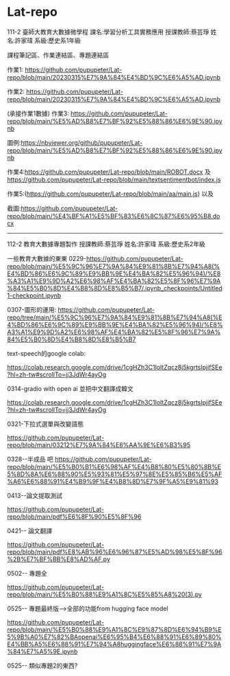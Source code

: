 # Lat-repo
111-2 臺師大教育大數據微學程
課名:學習分析工具實務應用
授課教師:蔡芸琤
姓名:許家瑋
系級:歷史系1年級

課程筆記區、作業連結區、專題連結區

作業1:
https://github.com/pupupeter/Lat-repo/blob/main/20230315%E7%9A%84%E4%BD%9C%E6%A5%AD.ipynb



作業2:
https://github.com/pupupeter/Lat-repo/blob/main/20230315%E7%9A%84%E4%BD%9C%E6%A5%AD.ipynb

(承接作業1數據)
作業3:
https://github.com/pupupeter/Lat-repo/blob/main/%E5%AD%B8%E7%BF%92%E5%88%86%E6%9E%90.ipynb

圖例:https://nbviewer.org/github/pupupeter/Lat-repo/blob/main/%E5%AD%B8%E7%BF%92%E5%88%86%E6%9E%90.ipynb

作業4:https://github.com/pupupeter/Lat-repo/blob/main/ROBOT.docx 及 
https://github.com/pupupeter/Lat-repo/blob/main/textsentimentbot/index.js

作業5:(https://github.com/pupupeter/Lat-repo/blob/main/aa/main.js)   以及

截圖:https://github.com/pupupeter/Lat-repo/blob/main/%E4%BF%A1%E5%BF%83%E6%8C%87%E6%95%B8.docx

----------------------------------------------------------------------------------------------------------------------------------------------------------------------------------------------

112-2 教育大數據專題製作
授課教師:蔡芸琤
姓名:許家瑋
系級:歷史系2年級

一些教育大數據的東東
0229-https://github.com/pupupeter/Lat-repo/blob/main/%E5%9C%96%E7%9A%84%E9%81%8B%E7%94%A8(%E4%BD%86%E6%9C%89%E9%BB%9E%E4%BA%82%E5%96%94)/%E8%A3%A1%E9%9D%A2%E6%98%AF%E4%BA%82%E5%8F%96%E7%9A%84%E5%B0%8D%E4%B8%8D%E8%B5%B7/.ipynb_checkpoints/Untitled1-checkpoint.ipynb

0307-圖形的運用:
https://github.com/pupupeter/Lat-repo/tree/main/%E5%9C%96%E7%9A%84%E9%81%8B%E7%94%A8(%E4%BD%86%E6%9C%89%E9%BB%9E%E4%BA%82%E5%96%94)/%E8%A3%A1%E9%9D%A2%E6%98%AF%E4%BA%82%E5%8F%96%E7%9A%84%E5%B0%8D%E4%B8%8D%E8%B5%B7

text-speech的google colab:

https://colab.research.google.com/drive/1cgHZh3C1IoltZqcz8j5kgrtsIpjifSEe?hl=zh-tw#scrollTo=jj3JdWr4ayOg


0314-gradio with open ai 並把中文翻譯成韓文

https://colab.research.google.com/drive/1cgHZh3C1IoltZqcz8j5kgrtsIpjifSEe?hl=zh-tw#scrollTo=jj3JdWr4ayOg


0321-下拉式選單與改變語態

https://github.com/pupupeter/Lat-repo/blob/main/03212%E7%9A%84%E8%AA%9E%E6%B3%95


0328--半成品 吧
https://github.com/pupupeter/Lat-repo/blob/main/%E5%B0%B1%E6%98%AF%E4%B8%80%E5%80%8B%E5%8D%8A%E6%88%90%E5%93%81%E5%97%8E%E5%85%B6%E5%AF%A6%E6%88%91%E4%B9%9F%E4%B8%8D%E7%9F%A5%E9%81%93

0413--論文提取測試


https://github.com/pupupeter/Lat-repo/blob/main/pdf%E6%8F%90%E5%8F%96


0421-- 論文翻譯


https://github.com/pupupeter/Lat-repo/blob/main/pdf%E8%AB%96%E6%96%87%E5%AD%98%E5%8F%96%2B%E7%BF%BB%E8%AD%AF.py



0502-- 專題全


https://github.com/pupupeter/Lat-repo/blob/main/%E5%B0%88%E9%A1%8C%E5%85%A8%20(3).py


0525-- 專題最終版-->全部的功能from hugging face model

https://github.com/pupupeter/Lat-repo/blob/main/%E5%B0%88%E9%A1%8C%E9%87%8D%E6%94%B9%E5%9B%A0%E7%82%BAopenai%E6%95%B4%E6%88%91%E6%89%80%E4%BB%A5%E6%88%91%E7%94%A8huggingface%E6%88%91%E7%9A%84%E7%A5%9E.ipynb


0525-- 類似專題2的東西?


